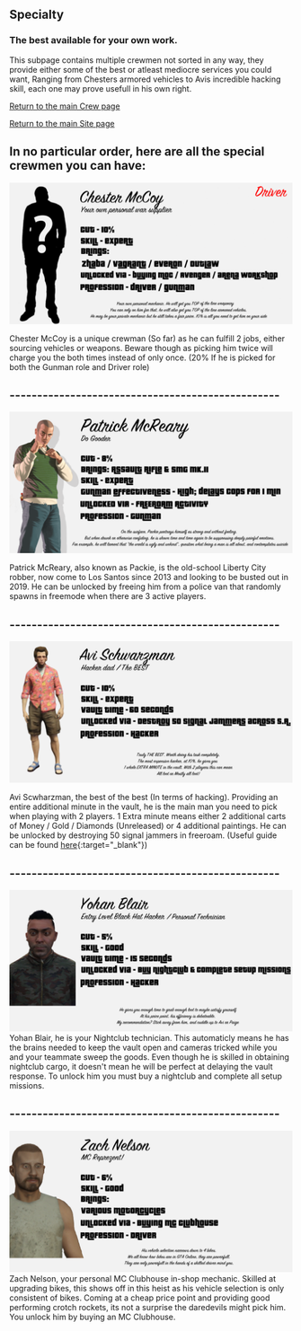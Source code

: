 ## Specialty

### The best available for your own work.

This subpage contains multiple crewmen not sorted in any way, they provide either some of the best or atleast mediocre services you could want, Ranging from Chesters armored vehicles to Avis incredible hacking skill, each one may prove usefull in his own right.

[Return to the main Crew page](https://reddey.github.io/dchelp/crew)

[Return to the main Site page](https://reddey.github.io/dchelp/)

## In no particular order, here are all the special crewmen you can have:

![Chester McCoy](https://github.com/Reddey/dchelp/blob/master/crew/special/Chester_McCoy_Anim.gif?raw=true)

Chester McCoy is a unique crewman (So far) as he can fulfill 2 jobs, either sourcing vehicles or weapons. Beware though as picking him twice will charge you the both times instead of only once. (20% If he is picked for both the Gunman role and Driver role)

## -------------------------------------------------

![Patrick McReary](https://raw.githubusercontent.com/Reddey/dchelp/master/crew/special/Packie_McReary.png)

Patrick McReary, also known as Packie, is the old-school Liberty City robber, now come to Los Santos since 2013 and looking to be busted out in 2019. He can be unlocked by freeing him from a police van that randomly spawns in freemode when there are 3 active players.

## -------------------------------------------------

![Avi Schwarzman](https://github.com/Reddey/dchelp/blob/master/crew/special/Avi_Schwarzman_Update1.png?raw=true)

Avi Scwharzman, the best of the best (In terms of hacking). Providing an entire additional minute in the vault, he is the main man you need to pick when playing with 2 players. 1 Extra minute means either 2 additional carts of Money / Gold / Diamonds (Unreleased) or 4 additional paintings. He can be unlocked by destroying 50 signal jammers in freeroam. (Useful guide can be found [here](https://steamcommunity.com/sharedfiles/filedetails/?id=1934827779&searchtext=signal+jammer){:target="_blank"})

## -------------------------------------------------

![Yohan Blair](https://github.com/Reddey/dchelp/blob/master/crew/special/Yohan_Blair_Update1.png?raw=true)
Yohan Blair, he is your Nightclub technician. This automaticly means he has the brains needed to keep the vault open and cameras tricked while you and your teammate sweep the goods. Even though he is skilled in obtaining nightclub cargo, it doesn't mean he will be perfect at delaying the vault response. To unlock him you must buy a nightclub and complete all setup missions.

## -------------------------------------------------

![Zach Nicholas](https://github.com/Reddey/dchelp/blob/master/crew/special/Zach_Nelson_Update1.png?raw=true)
Zach Nelson, your personal MC Clubhouse in-shop mechanic. Skilled at upgrading bikes, this shows off in this heist as his vehicle selection is only consistent of bikes. Coming at a cheap price point and providing good performing crotch rockets, its not a surprise the daredevils might pick him. You unlock him by buying an MC Clubhouse.
